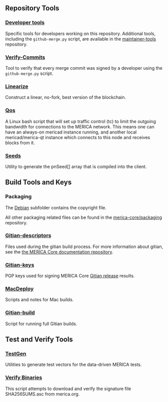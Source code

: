 Repository Tools
---------------------

### [Developer tools](/contrib/devtools) ###
Specific tools for developers working on this repository.
Additional tools, including the `github-merge.py` script, are available in the [maintainer-tools](https://github.com/merica-core/merica-maintainer-tools) repository.

### [Verify-Commits](/contrib/verify-commits) ###
Tool to verify that every merge commit was signed by a developer using the `github-merge.py` script.

### [Linearize](/contrib/linearize) ###
Construct a linear, no-fork, best version of the blockchain.

### [Qos](/contrib/qos) ###

A Linux bash script that will set up traffic control (tc) to limit the outgoing bandwidth for connections to the MERICA network. This means one can have an always-on mericad instance running, and another local mericad/merica-qt instance which connects to this node and receives blocks from it.

### [Seeds](/contrib/seeds) ###
Utility to generate the pnSeed[] array that is compiled into the client.

Build Tools and Keys
---------------------

### Packaging ###
The [Debian](/contrib/debian) subfolder contains the copyright file.

All other packaging related files can be found in the [merica-core/packaging](https://github.com/merica-core/packaging) repository.

### [Gitian-descriptors](/contrib/gitian-descriptors) ###
Files used during the gitian build process. For more information about gitian, see the [the MERICA Core documentation repository](https://github.com/merica-core/docs).

### [Gitian-keys](/contrib/gitian-keys)
PGP keys used for signing MERICA Core [Gitian release](/doc/release-process.md) results.

### [MacDeploy](/contrib/macdeploy) ###
Scripts and notes for Mac builds.

### [Gitian-build](/contrib/gitian-build.py) ###
Script for running full Gitian builds.

Test and Verify Tools
---------------------

### [TestGen](/contrib/testgen) ###
Utilities to generate test vectors for the data-driven MERICA tests.

### [Verify Binaries](/contrib/verifybinaries) ###
This script attempts to download and verify the signature file SHA256SUMS.asc from merica.org.
